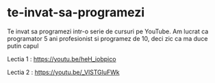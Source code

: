 # te-invat-sa-programezi

Te invat sa programezi intr-o serie de cursuri pe YouTube.
Am lucrat ca programator 5 ani profesionist si programez de 10, deci zic ca ma duce putin capul 


Lectia 1 : https://youtu.be/heH_iobpico

Lectia 2 : https://youtu.be/_VlSTGluFWk
